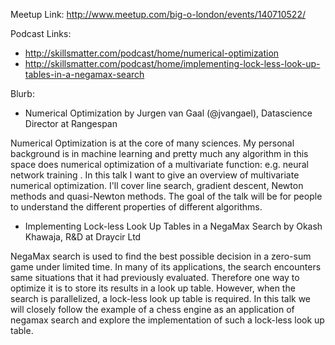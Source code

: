 Meetup Link: http://www.meetup.com/big-o-london/events/140710522/

Podcast Links:
* http://skillsmatter.com/podcast/home/numerical-optimization
* http://skillsmatter.com/podcast/home/implementing-lock-less-look-up-tables-in-a-negamax-search

Blurb:

* Numerical Optimization by Jurgen van Gaal (@jvangael), Datascience Director at Rangespan

Numerical Optimization is at the core of many sciences. My personal background is in machine learning and pretty much any algorithm in this space does numerical optimization of a multivariate function: e.g. neural network training . In this talk I want to give an overview of multivariate numerical optimization. I'll cover line search, gradient descent, Newton methods and quasi-Newton methods. The goal of the talk will be for people to understand the different properties of different algorithms.

* Implementing Lock-less Look Up Tables in a NegaMax Search by Okash Khawaja, R&D at Draycir Ltd

NegaMax search is used to find the best possible decision in a zero-sum game under limited time. In many of its applications, the search encounters same situations that it had previously evaluated. Therefore one way to optimize it is to store its results in a look up table. However, when the search is parallelized, a lock-less look up table is required. In this talk we will closely follow the example of a chess engine as an application of negamax search and explore the implementation of such a lock-less look up table.

